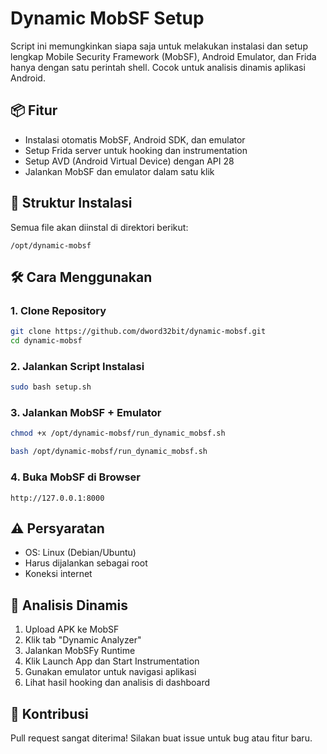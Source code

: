 # Dynamic MobSF Setup

Script ini memungkinkan siapa saja untuk melakukan instalasi dan setup lengkap Mobile Security Framework (MobSF), Android Emulator, dan Frida hanya dengan satu perintah shell. Cocok untuk analisis dinamis aplikasi Android.

## 📦 Fitur
- Instalasi otomatis MobSF, Android SDK, dan emulator
- Setup Frida server untuk hooking dan instrumentation
- Setup AVD (Android Virtual Device) dengan API 28
- Jalankan MobSF dan emulator dalam satu klik

## 📁 Struktur Instalasi
Semua file akan diinstal di direktori berikut:
```
/opt/dynamic-mobsf
```

## 🛠️ Cara Menggunakan
### 1. Clone Repository
```bash
git clone https://github.com/dword32bit/dynamic-mobsf.git
cd dynamic-mobsf
```

### 2. Jalankan Script Instalasi
```bash
sudo bash setup.sh
```

### 3. Jalankan MobSF + Emulator
```bash
chmod +x /opt/dynamic-mobsf/run_dynamic_mobsf.sh

bash /opt/dynamic-mobsf/run_dynamic_mobsf.sh
```

### 4. Buka MobSF di Browser
```
http://127.0.0.1:8000
```

## ⚠️ Persyaratan
- OS: Linux (Debian/Ubuntu)
- Harus dijalankan sebagai root
- Koneksi internet

## 🧪 Analisis Dinamis
1. Upload APK ke MobSF
2. Klik tab "Dynamic Analyzer"
3. Jalankan MobSFy Runtime
4. Klik Launch App dan Start Instrumentation
5. Gunakan emulator untuk navigasi aplikasi
6. Lihat hasil hooking dan analisis di dashboard

## 🤝 Kontribusi
Pull request sangat diterima! Silakan buat issue untuk bug atau fitur baru.
